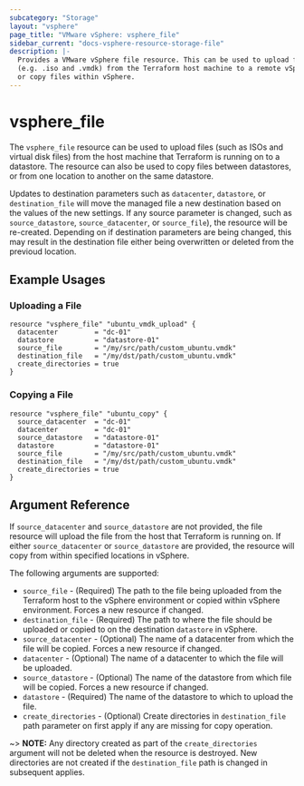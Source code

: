 ```yaml
---
subcategory: "Storage"
layout: "vsphere"
page_title: "VMware vSphere: vsphere_file"
sidebar_current: "docs-vsphere-resource-storage-file"
description: |-
  Provides a VMware vSphere file resource. This can be used to upload files
  (e.g. .iso and .vmdk) from the Terraform host machine to a remote vSphere
  or copy files within vSphere.
---
```


# vsphere\_file

The `vsphere_file` resource can be used to upload files (such as ISOs and
virtual disk files) from the host machine that Terraform is running on to a
datastore.  The resource can also be used to copy files between datastores, or
from one location to another on the same datastore.

Updates to destination parameters such as `datacenter`, `datastore`, or
`destination_file` will move the managed file a new destination based on the
values of the new settings.  If any source parameter is changed, such as
`source_datastore`, `source_datacenter`, or `source_file`), the resource will
be re-created. Depending on if destination parameters are being changed,
this may result in the destination file either being overwritten or
deleted from the previoud location.

## Example Usages

### Uploading a File

```hcl
resource "vsphere_file" "ubuntu_vmdk_upload" {
  datacenter         = "dc-01"
  datastore          = "datastore-01"
  source_file        = "/my/src/path/custom_ubuntu.vmdk"
  destination_file   = "/my/dst/path/custom_ubuntu.vmdk"
  create_directories = true
}
```

### Copying a File

```hcl
resource "vsphere_file" "ubuntu_copy" {
  source_datacenter  = "dc-01"
  datacenter         = "dc-01"
  source_datastore   = "datastore-01"
  datastore          = "datastore-01"
  source_file        = "/my/src/path/custom_ubuntu.vmdk"
  destination_file   = "/my/dst/path/custom_ubuntu.vmdk"
  create_directories = true
}
```

## Argument Reference

If `source_datacenter` and `source_datastore` are not provided, the file
resource will upload the file from the host that Terraform is running on. If
either `source_datacenter` or `source_datastore` are provided, the resource
will copy from within specified locations in vSphere.

The following arguments are supported:

* `source_file` - (Required) The path to the file being uploaded from the
  Terraform host to the vSphere environment or copied within vSphere
  environment. Forces a new resource if changed.
* `destination_file` - (Required) The path to where the file should be uploaded
  or copied to on the destination `datastore` in vSphere.
* `source_datacenter` - (Optional) The name of a datacenter from which the file
  will be copied. Forces a new resource if changed.
* `datacenter` - (Optional) The name of a datacenter to which the file will be
  uploaded.
* `source_datastore` - (Optional) The name of the datastore from which file will
  be copied. Forces a new resource if changed.
* `datastore` - (Required) The name of the datastore to which to upload the
  file.
* `create_directories` - (Optional) Create directories in `destination_file`
  path parameter on first apply if any are missing for copy operation.

~> **NOTE:** Any directory created as part of the `create_directories` argument
  will not be deleted when the resource is destroyed. New directories are not
  created if the `destination_file` path is changed in subsequent applies.
